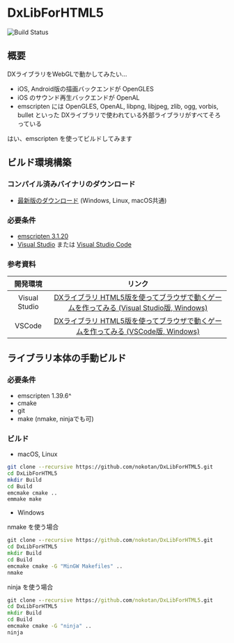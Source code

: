 # DxLibForHTML5

![Build Status](https://www.travis-ci.com/nokotan/DxLibForHTML5.svg?branch=master)

## 概要

DXライブラリをWebGLで動かしてみたい...

- iOS, Android版の描画バックエンドが OpenGLES
- iOS のサウンド再生バックエンドが OpenAL
- emscripten には OpenGLES, OpenAL, libpng, libjpeg, zlib, ogg, vorbis, bullet といった DXライブラリで使われている外部ライブラリがすべてそろっている

はい、emscripten を使ってビルドしてみます

## ビルド環境構築

### コンパイル済みバイナリのダウンロード

- [最新版のダウンロード](https://github.com/nokotan/DxLibForHTML5/releases/latest) (Windows, Linux, macOS共通)

### 必要条件

- [emscripten 3.1.20](https://emscripten.org/docs/getting_started/downloads.html)
- [Visual Studio](https://visualstudio.microsoft.com/ja/downloads/) または [Visual Studio Code](https://visualstudio.microsoft.com/ja/downloads/)

### 参考資料

| 開発環境 | リンク |
|:--:|:--:|
| Visual Studio | [DXライブラリ HTML5版を使ってブラウザで動くゲームを作ってみる (Visual Studio版, Windows)](https://qiita.com/nokotan/items/5fa6f2d39ff7bb6641e8) |
| VSCode | [DXライブラリ HTML5版を使ってブラウザで動くゲームを作ってみる (VSCode版, Windows)](https://qiita.com/nokotan/items/d2dff1559f981e5e3da5) |

## ライブラリ本体の手動ビルド

### 必要条件

- emscripten 1.39.6^
- cmake
- git
- make (nmake, ninjaでも可)

### ビルド

- macOS, Linux

```bash
git clone --recursive https://github.com/nokotan/DxLibForHTML5.git
cd DxLibForHTML5
mkdir Build
cd Build
emcmake cmake ..
emmake make
```

- Windows

nmake を使う場合

```bat
git clone --recursive https://github.com/nokotan/DxLibForHTML5.git
cd DxLibForHTML5
mkdir Build
cd Build
emcmake cmake -G "MinGW Makefiles" ..
nmake
```

ninja を使う場合

```bat
git clone --recursive https://github.com/nokotan/DxLibForHTML5.git
cd DxLibForHTML5
mkdir Build
cd Build
emcmake cmake -G "ninja" ..
ninja
```
